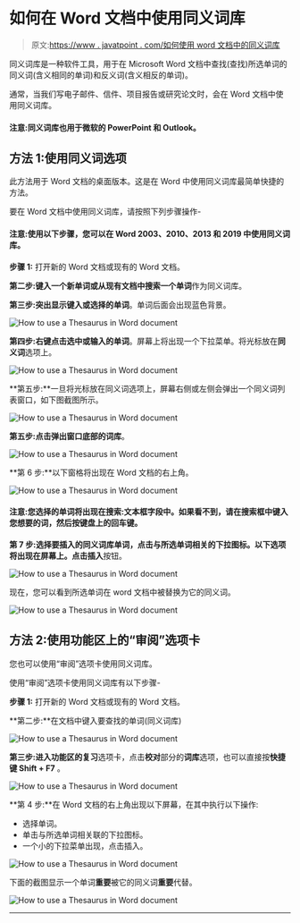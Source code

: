 # 如何在 Word 文档中使用同义词库

> 原文:[https://www . javatpoint . com/如何使用 word 文档中的同义词库](https://www.javatpoint.com/how-to-use-a-thesaurus-in-word-document)

同义词库是一种软件工具，用于在 Microsoft Word 文档中查找(查找)所选单词的同义词(含义相同的单词)和反义词(含义相反的单词)。

通常，当我们写电子邮件、信件、项目报告或研究论文时，会在 Word 文档中使用同义词库。

#### 注意:同义词库也用于微软的 PowerPoint 和 Outlook。

## 方法 1:使用同义词选项

此方法用于 Word 文档的桌面版本。这是在 Word 中使用同义词库最简单快捷的方法。

要在 Word 文档中使用同义词库，请按照下列步骤操作-

#### 注意:使用以下步骤，您可以在 Word 2003、2010、2013 和 2019 中使用同义词库。

**步骤 1:** 打开新的 Word 文档或现有的 Word 文档。

**第二步:键入一个新单词或从现有文档中搜索一个单词**作为同义词库。

**第三步:突出显示键入或选择的单词**。单词后面会出现蓝色背景。

![How to use a Thesaurus in Word document](img/7daf16a286603d233716b5693d8516c4.png)

**第四步:右键点击选中或输入的单词**。屏幕上将出现一个下拉菜单。将光标放在**同义词**选项上。

![How to use a Thesaurus in Word document](img/62d353477be1fd4341f1d2427495d843.png)

**第五步:**一旦将光标放在同义词选项上，屏幕右侧或左侧会弹出一个同义词列表窗口，如下图截图所示。

![How to use a Thesaurus in Word document](img/85ea4eca8f2e1d5528072e0d2506131c.png)

**第五步:**点击弹出窗口底部的**词库**。

![How to use a Thesaurus in Word document](img/6c967bdec4cc6854d7a1962d849720cc.png)

**第 6 步:**以下窗格将出现在 Word 文档的右上角。

![How to use a Thesaurus in Word document](img/18cdba091da1bba0fd335deec5b01eda.png)

#### 注意:您选择的单词将出现在搜索:文本框字段中。如果看不到，请在搜索框中键入您想要的词，然后按键盘上的回车键。

**第 7 步:**选择要插入的同义词库单词，点击与所选单词相关的下拉图标。以下选项将出现在屏幕上。点击**插入**按钮。

![How to use a Thesaurus in Word document](img/94e0187633ed25afd7373e7ad9ae9729.png)

现在，您可以看到所选单词在 word 文档中被替换为它的同义词。

![How to use a Thesaurus in Word document](img/a16f29d472e6b7faabf441ce3a81e779.png)

## 方法 2:使用功能区上的“审阅”选项卡

您也可以使用“审阅”选项卡使用同义词库。

使用“审阅”选项卡使用同义词库有以下步骤-

**步骤 1:** 打开新的 Word 文档或现有的 Word 文档。

**第二步:**在文档中键入要查找的单词(同义词库)

![How to use a Thesaurus in Word document](img/f76fa7b8885a2622ff7ae4563f4f0eae.png)

**第三步:**进入功能区的**复习**选项卡，点击**校对**部分的**词库**选项，也可以直接按**快捷键 Shift + F7** 。

![How to use a Thesaurus in Word document](img/d10574426a33942f4e4631205dd49dc2.png)

**第 4 步:**在 Word 文档的右上角出现以下屏幕，在其中执行以下操作:

*   选择单词。
*   单击与所选单词相关联的下拉图标。
*   一个小的下拉菜单出现，点击插入。

![How to use a Thesaurus in Word document](img/7c2386fe7d2d76f9137d0052ad7d485f.png)

下面的截图显示一个单词**重要**被它的同义词**重要**代替。

![How to use a Thesaurus in Word document](img/77ebb785e65bd00e50fc7a7c5de504e0.png)

* * *